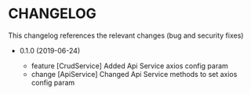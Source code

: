 CHANGELOG
=========

This changelog references the relevant changes (bug and security fixes)

* 0.1.0 (2019-06-24)

    * feature [CrudService] Added Api Service axios config param
    * change [ApiService] Changed Api Service methods to set axios config param

